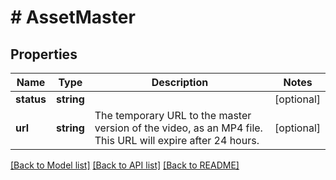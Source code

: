 # # AssetMaster

## Properties

Name | Type | Description | Notes
------------ | ------------- | ------------- | -------------
**status** | **string** |  | [optional]
**url** | **string** | The temporary URL to the master version of the video, as an MP4 file. This URL will expire after 24 hours. | [optional]

[[Back to Model list]](../../README.md#models) [[Back to API list]](../../README.md#endpoints) [[Back to README]](../../README.md)
